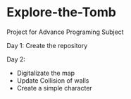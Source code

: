 # Explore-the-Tomb 
Project for Advance Programing Subject 


Day 1: Create the repository

Day 2:  
+ Digitalizate the map 
+ Update Collision of walls
+ Create a simple character
